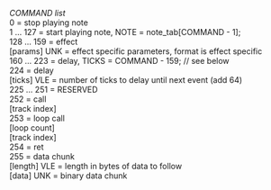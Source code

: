 *COMMAND list*<br>
    0       = stop playing note<br>
    1 … 127 = start playing note, NOTE = note_tab[COMMAND - 1];<br>
  128 … 159 = effect<br>
    [params] UNK    = effect specific parameters, format is effect specific<br>
  160 … 223 = delay, TICKS = COMMAND - 159; // see below<br>
  224       = delay<br>
    [ticks] VLE     = number of ticks to delay until next event (add 64)<br>
  225 … 251 = RESERVED<br>
  252       = call<br>
    [track index]<br>
  253       = loop call<br>
    [loop count]<br>
    [track index]<br>
  254       = ret<br>
  255       = data chunk<br>
    [length] VLE    = length in bytes of data to follow<br>
    [data] UNK      = binary data chunk<br>
